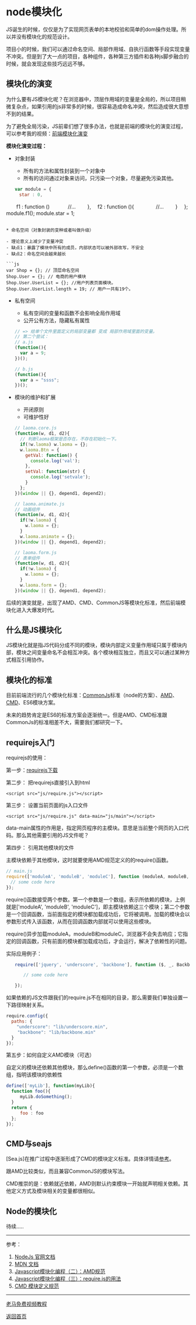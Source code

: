 # node模块化

JS诞生的时候，仅仅是为了实现网页表单的本地校验和简单的dom操作处理。所以并没有模块化的规范设计。

项目小的时候，我们可以通过命名空间、局部作用域、自执行函数等手段实现变量不冲突。但是到了大一点的项目，各种组件，各种第三方插件和各种js脚步融合的时候，就会发现这些技巧远远不够。

## 模块化的演变

为什么要有JS模块化呢？在浏览器中，顶层作用域的变量是全局的，所以项目稍微复杂点，如果引用的js非常多的时候，很容易造成命名冲突，然后造成很大意想不到的结果。

为了避免全局污染，JS前辈们想了很多办法，也就是前端的模块化的演变过程，可以参考我的视频：[前端模块化演变](https://ke.qq.com/course/276435#tuin=1eb4a0a4)

**模块化演变过程：**

* 对象封装

  - 所有的方法和属性封装到一个对象中
  - 所有的访问通过对象来访问，只污染一个对象，尽量避免污染其他。

  ```js
  var module = {
  　star : 0,
　　f1 : function ()
　　　  //...
　　},
  　f2 : function (){
　　　　//...
　　}
　};
  module.f1();
  module.star = 1;

  ```

* 命名空间（对象封装的变种或者叫做升级）

  - 理论意义上减少了变量冲突
  - 缺点1：暴露了模块中所有的成员，内部状态可以被外部改写，不安全
  - 缺点2：命名空间会越来越长

  ```js
  var Shop = {}; // 顶层命名空间
  Shop.User = {}; // 电商的用户模块
  Shop.User.UserList = {}; //用户列表页面模块。
  Shop.User.UserList.length = 19; // 用户一共有19个。
  ```

* 私有空间

  - 私有空间的变量和函数不会影响全局作用域
  - 公开公有方法，隐藏私有属性

  ```js
  // => 给单个文件里面定义的局部变量都 变成 局部作用域里面的变量。
  // 第二个尝试：
  // a.js
  (function(){
    var a = 9;
  })();

  // b.js
  (function(){
    var a = "ssss";
  })();

  ```
  

* 模块的维护和扩展

  - 开闭原则
  - 可维护性好

  ```js
  // laoma.core.js
  (function(w, d1, d2){
    // 判断laoma框架是否存在，不存在初始化一下。
    if(!w.laoma) w.laoma = {};
    w.laoma.Btn = {
      getVal: function() {
        console.log('val');
      },
      setVal: function(str) {
        console.log('setvale');
      }
    };
  })(window || {}, depend1, depend2);

  // laoma.animate.js 
  // 动画组件
  (function(w, d1, d2){
    if(!w.laoma) {
      w.laoma = {};
    }
    w.laoma.animate = {};
  })(window || {}, depend1, depend2);

  // laoma.form.js 
  // 表单组件
  (function(w, d1, d2){
    if(!w.laoma) {
      w.laoma = {};
    }
    w.laoma.form = {};
  })(window || {}, depend1, depend2);
  ```

后续的演变就是，出现了AMD、CMD、CommonJS等模块化标准，然后前端模块化进入大爆发时代。

## 什么是JS模块化

JS模块化就是指JS代码分成不同的模块，模块内部定义变量作用域只属于模块内部，模块之间变量命名不会相互冲突。各个模块相互独立，而且又可以通过某种方式相互引用协作。

## 模块化的标准

目前前端流行的几个模块化标准：[CommonJs](http://wiki.commonjs.org/wiki/Modules/1.1)标准（node的方案）、[AMD](https://github.com/amdjs/amdjs-api/wiki/AMD)、[CMD](https://github.com/cmdjs/specification/blob/master/draft/module.md)、ES6模块方案。

未来的趋势肯定是ES6的标准方案会逐渐统一。但是AMD、CMD标准跟CommonJs的标准相差不大，需要我们都研究一下。

## requirejs入门

requirejs的使用：

第一步：[requirejs下载](http://requirejs.org/docs/download.html)

第二步： 把requirejs直接引入到html

`<script src="js/require.js"></script>`

第三步： 设置当前页面的js入口文件

`<script src="js/require.js" data-main="js/main"></script>`

data-main属性的作用是，指定网页程序的主模块。意思是当前整个网页的入口代码。那么其他需要引用的JS文件呢？

第四步： 引用其他模块的文件

主模块依赖于其他模块，这时就要使用AMD规范定义的的require()函数。

```js
// main.js
require(['moduleA', 'moduleB', 'moduleC'], function (moduleA, moduleB, moduleC){
　// some code here
});
```

require()函数接受两个参数。第一个参数是一个数组，表示所依赖的模块，上例就是['moduleA', 'moduleB', 'moduleC']，即主模块依赖这三个模块；第二个参数是一个回调函数，当前面指定的模块都加载成功后，它将被调用。加载的模块会以参数形式传入该函数，从而在回调函数内部就可以使用这些模块。

require()异步加载moduleA，moduleB和moduleC，浏览器不会失去响应；它指定的回调函数，只有前面的模块都加载成功后，才会运行，解决了依赖性的问题。

实际应用例子：

```js
　　require(['jquery', 'underscore', 'backbone'], function ($, _, Backbone){

　　　　// some code here

　　});
```


如果依赖的JS文件跟我们的require.js不在相同的目录，那么需要我们单独设置一下路径映射关系。

```js
require.config({
  paths: {
    "underscore": "lib/underscore.min",
 　　"backbone": "lib/backbone.min"
  }
});
```


第五步：如何自定义AMD模块（可选）

自定义的模块还依赖其他模块，那么define()函数的第一个参数，必须是一个数组，指明该模块的依赖性

```js
define(['myLib'], function(myLib){
  function foo(){
  　　myLib.doSomething();
  }
  return {
  　　foo : foo
  };
});
```

## CMD与seajs

[Sea.js]在推广过程中逐渐形成了CMD的模块定义标准。具体详情请[参考](https://www.cnblogs.com/jiangxiaobo/p/5587234.html)。

跟AMD比较类似，而且兼容CommonJS的模块写法。

CMD推崇的是：依赖就近依赖，AMD则默认约束模块一开始就声明相关依赖。其他定义方式及模块相关的变量都很相似。

## Node的模块化

待续.....



---

参考：

1. [NodeJs 官网文档](https://nodejs.org/)   
1. [MDN 文档](https://developer.mozilla.org/zh-CN/docs/Web/JavaScript/Reference/Global_Objects)
1. [Javascript模块化编程（二）：AMD规范](http://www.ruanyifeng.com/blog/2012/10/asynchronous_module_definition.html)
1. [Javascript模块化编程（三）：require.js的用法](http://www.ruanyifeng.com/blog/2012/11/require_js.html)
1. [CMD 模块定义规范](https://www.cnblogs.com/jiangxiaobo/p/5587234.html)

---

[老马免费视频教程](https://qtxh.ke.qq.com)   

[返回首页](../readme.md)